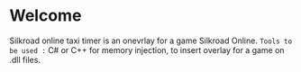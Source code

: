 # Welcome
Silkroad online taxi timer is an onevrlay for a game Silkroad Online.
`Tools to be used :`
C# or C++ for memory injection, to insert overlay for a game on .dll files.
